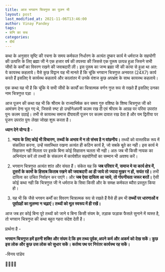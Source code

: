 ```yaml
---
title: आज भगवान चित्रगुप्त का पूजन भी
layout: post
last_modified_at: 2021-11-06T13:46:00
author: Vinay Pandey
tags:
- शनि का सच
categories:
- दीर्घ
---
```

कथा के अनुसार सृष्टि की रचना के समय कर्मफल निर्धारण के अत्यंत दुष्कर  कार्य मे धर्मराज के सहयोगी की उत्पत्ति के लिए ब्रह्मा जी ने एक हजार वर्ष की तपस्या की जिससे एक पुरूष उत्पन्न हुआ जिसने सभी जीवों के कर्मों का विवरण रखने की जवाबदारी ली। इस पुरूष का जन्म ब्रह्मा जी की काया से हुआ था अत: ये कायस्थ कहलाये। वैसे कुछ विद्वान यह भी मानते हैं कि चूंकि भगवान चित्रगुप्त अनवरत (24X7) कार्य करते हैं इसलिए वे कार्यस्थ कहलाये और कालांतर में उनके वंशज कुछ अपभ्रंश के साथ कायस्थ कहलाये। 

एक कथा यह भी है कि चूंकि ये सभी जीवों के कार्यों का चित्रात्मक वर्णन गुप्त रूप से रखते हैं इसलिए उनका नाम चित्रगुप्त पड़ा । 

आज पूजन की कथा यह भी कि श्रीराम के राज्याभिषेक कर समय गुरु वशिष्ठ के शिष्य चित्रगुप्त जी को आमंत्रण देना भूल गए थे, जिससे रुष्ट हो उन्होंनेअपनी कलम रख दी एवं श्रीराम के आग्रह पर परिवा उपरांत पुनः कलम उठाई। तभी से कायस्थ समाज दीपावली पूजन पर कलम दावात रख देता है और यम द्वितीया पर पूजन उपरांत पुनः लेखा जोखा शुरू करता है। 

**ध्यान देने योग्य है** - 

1. **न्याय के लिए कोई भी विचारण, तथ्यों के अभाव में न तो संभव है न वांछनीय।** तथ्यों को वास्तविक रूप में संकलित करना, उन्हें व्यवस्थित रखना अत्यंत ही कठिन कार्य है, जो सबके बूते का नही। इस कार्य मे सिहासन नही मिलता पर इसके बिना कोई सिहासन चलता भी नही। अतः जब भी किसी नायक का अभिनंदन करें तो तथ्यों के संकलन में कार्यशील सहयोगियों का सम्मान भी अवश्य करें।

2. भगवान चित्रगुप्त अत्यंत शांत और संयत हैं। संकेत यह कि **जब परिवार में, समाज मे या कार्य क्षेत्र में, दूसरों के कामों के हिसाब किताब रखने की जवाबदारी आ ही जाये तो ज्यादा मुखर न हों, सयंत रहें।** तभी दायित्व का उचित निर्वाहन कर पाएंगे। और **जब ऐसा दायित्व आ जाये, तो गोपनीयता जरूर बरतें।**  ऐसी कोई कथा नही कि चित्रगुप्त जी ने धर्मराज के सिवा किसी और के समक्ष कर्मफल ब्यौरा प्रस्तुत किया हो। 

3. यह भी कि जैसे भगवन कर्मों का विवरण चित्रात्मक रूप से रखते हैं वैसे ही हम भी **तथ्यों पर  धारणाओं व पूर्वाग्रहों का मुलम्मा न चढ़ाएं। तथ्यों को मूल स्वरूप में ही रखें।** 

आज जब हर कोई बिना पूरे तथ्यों को जाने व बिना किसी संयम के, तड़ाक फड़ाक फैसले सुनाने में व्यस्त है, तो भगवान चित्रगुप्त की कथा बहुत गहरा संदेश देती है। 

प्रार्थना है -

**भगवान चित्रगुप्त हमें इतनी शक्ति और संयम दे कि हम तथ्य पूर्वक,अपने कर्म और अकर्म को देख सकें। कुछ इस लोक और कुछ उस लोक को सुधार सकें। कर्तव्य पथ पर निरंतर कार्यस्थ रह सकें।**

-विनय पांडेय

🙏🌷🌷🙏


